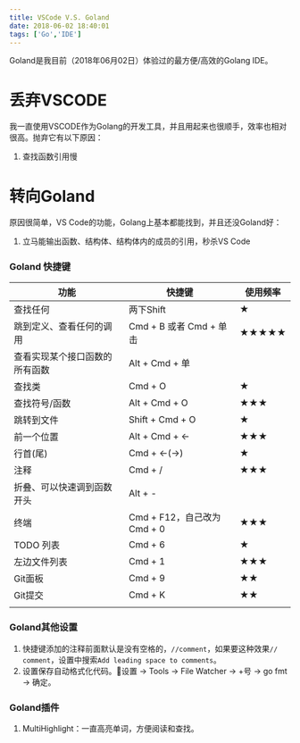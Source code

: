 ```yaml
---
title: VSCode V.S. Goland
date: 2018-06-02 18:40:01
tags: ['Go','IDE']
---
```


Goland是我目前（2018年06月02日）体验过的最方便/高效的Golang IDE。

<!--more-->

# 丢弃VSCODE

我一直使用VSCODE作为Golang的开发工具，并且用起来也很顺手，效率也相对很高。抛弃它有以下原因：
1. 查找函数引用慢


# 转向Goland

原因很简单，VS Code的功能，Golang上基本都能找到，并且还没Goland好：
1. 立马能输出函数、结构体、结构体内的成员的引用，秒杀VS Code

### Goland 快捷键

|功能|快捷键|使用频率|
|------|------|------|
|查找任何| 两下Shift|★|
|跳到定义、查看任何的调用|Cmd + B 或者 Cmd + 单击|★★★★★|
|查看实现某个接口函数的所有函数|Alt + Cmd + 单
|查找类|Cmd + O|★|
|查找符号/函数|Alt + Cmd + O|★★★|
|跳转到文件|Shift + Cmd + O|★|
|前一个位置|Alt + Cmd + <-|★★★|
|行首(尾)|Cmd + <-(->)|★|
|注释|Cmd + /|★★★|
|折叠、可以快速调到函数开头|Alt + -||
|终端|Cmd + F12，自己改为Cmd + 0|★★★|
|TODO 列表| Cmd + 6|★|
|左边文件列表|Cmd + 1|★★★|
|Git面板|Cmd + 9|★★|
|Git提交|Cmd + K|★★|
||||

### Goland其他设置

1. 快捷键添加的注释前面默认是没有空格的，`//comment`，如果要这种效果`// comment`，设置中搜索`Add leading space to comments`。
1. 设置保存自动格式化代码。设置 -> Tools -> File Watcher -> +号 -> go fmt -> 确定。

### Goland插件
1. MultiHighlight：一直高亮单词，方便阅读和查找。